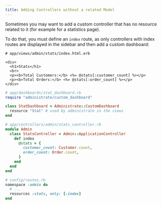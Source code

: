 ```yaml
---
title: Adding Controllers without a related Model
---
```


Sometimes you may want to add a custom controller that has no resource
related to it (for example for a statistics page).

To do that, you must define an `index` route, as only controllers with index
routes are displayed in the sidebar and then add a custom dashboard:

```erb
# app/views/admin/stats/index.html.erb

<div>
  <h1>Stats</h1>
  <br>
  <p><b>Total Customers:</b> <%= @stats[:customer_count] %></p>
  <p><b>Total Orders:</b> <%= @stats[:order_count] %></p>
</div>
```

```ruby
# app/dashboards/stat_dashboard.rb
require "administrate/custom_dashboard"

class StatDashboard < Administrate::CustomDashboard
  resource "Stat" # used by administrate in the views
end
```

```ruby
# app/controllers/admin/stats_controller.rb
module Admin
  class StatsController < Admin::ApplicationController
    def index
      @stats = {
        customer_count: Customer.count,
        order_count: Order.count,
      }
    end
  end
end
```

```ruby
# config/routes.rb
namespace :admin do
  # ...
  resources :stats, only: [:index]
end
```
